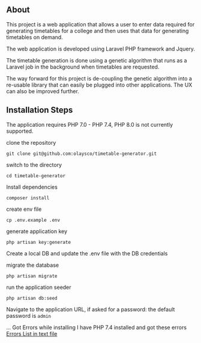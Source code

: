 ## About

This project is a web application that allows a user to enter data required for
generating timetables for a college and then uses that data for generating timetables
on demand.

The web application is developed using Laravel PHP framework and Jquery.

The timetable generation is done using a genetic algorithm that runs as a Laravel
job in the background when timetables are requested.

The way forward for this project is de-coupling the genetic algorithm into a re-usable
library that can easily be plugged into other applications. The UX can also be improved
further.

## Installation Steps

The application requires PHP 7.0 - PHP 7.4, PHP 8.0 is not currently supported.

clone the repository

```
git clone git@github.com:olaysco/timetable-generator.git
```

switch to the directory

```
cd timetable-generator
```

Install dependencies

```
composer install
```

create env file

```
cp .env.example .env
```

generate application key

```
php artisan key:generate
```

Create a local DB and update the .env file with the DB credentials

migrate the database

```
php artisan migrate
```

run the application seeder

```
php artisan db:seed
```

Navigate to the application URL, if asked for a password: the default password is `admin`


...
Got Errors while installing 
I have PHP 7.4 installed and got these errors
[Errors List in text file](errors.txt)

